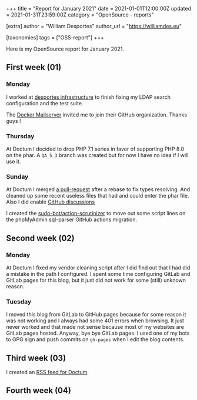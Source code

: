 +++
title = "Report for January 2021"
date = 2021-01-01T12:00:00Z
updated = 2021-01-31T23:59:00Z
category = "OpenSource - reports"

[extra]
author = "William Desportes"
author_url = "https://williamdes.eu"

[taxonomies]
tags = ["OSS-report"]
+++

Here is my OpenSource report for January 2021.

<!-- more -->


## First week (01)

### Monday

I worked at [desportes infrastructure](https://github.com/desportes/infrastructure) to finish fixing my LDAP search configuration and the test suite.

The [Docker Mailserver](https://github.com/docker-mailserver) invited me to join their GitHub organization. Thanks guys !

### Thursday

At Doctum I decided to drop PHP 7.1 series in favor of supporting PHP 8.0 on the phar. A `QA_5_3` branch was created but for now I have no idea if I will use it.

### Sunday

At Doctum I merged [a pull-request](https://github.com/code-lts/doctum/pull/24) after a rebase to fix types resolving.
And cleaned up some recent useless files that had and could enter the phar file. Also I did enable [GitHub discussions](https://github.com/code-lts/doctum/discussions/25)

I created the [sudo-bot/action-scrutinizer](https://github.com/sudo-bot/action-scrutinizer) to move out some script lines on the phpMyAdmin sql-parser GitHub actions migration.

## Second week (02)

### Monday

At Doctum I fixed my vendor cleaning script after I did find out that I had did a mistake in the path I configured.
I spent some time configuring GitLab and GitLab pages for this blog, but it just did not work for some (still) unknown reason.

### Tuesday

I moved this blog from GitLab to GitHub pages because for some reason it was not working and I always had some 401 errors when browsing. It just never worked and that made not sense because most of my websites are GitLab pages hosted.
Anyway, bye bye GitLab pages. I used one of my bots to GPG sign and push commits on `gh-pages` when I edit the blog contents.

## Third week (03)

I created an [RSS feed for Doctum](https://doctum.long-term.support/releases.rss).

## Fourth week (04)
